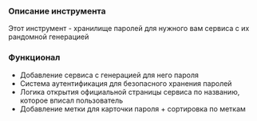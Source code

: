 <h3>Описание инструмента</h3>
<p>Этот инструмент - хранилище паролей для нужного вам сервиса с их рандомной генерацией</p>

<h3>Функционал</h3>
<ul>
<li>Добавление сервиса с генерацией для него пароля</li>
<li>Система аутентификация для безопасного хранения паролей</li>
<li>Логика открытия официальной страницы сервиса по названию, которое вписал пользователь</li>
<li>Добавление метки для карточки пароля + сортировка по меткам</li>
</ul>
